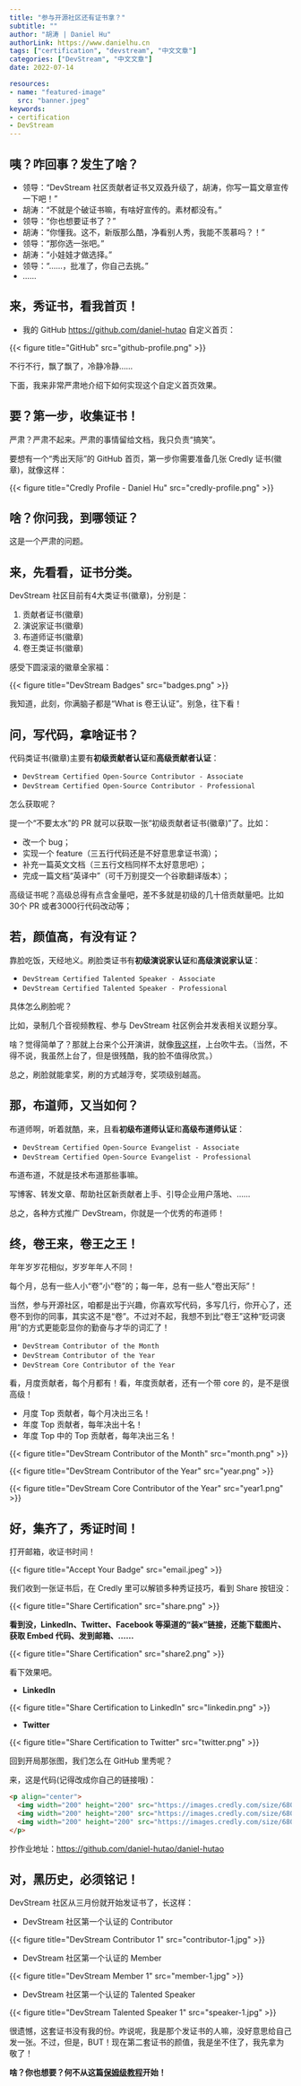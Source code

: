 ```yaml
---
title: "参与开源社区还有证书拿？"
subtitle: ""
author: "胡涛 | Daniel Hu"
authorLink: https://www.danielhu.cn
tags: ["certification", "devstream", "中文文章"]
categories: ["DevStream", "中文文章"]
date: 2022-07-14

resources:
- name: "featured-image"
  src: "banner.jpeg"
keywords:
- certification
- DevStream
---
```


## 咦？咋回事？发生了啥？

- 领导：“DevStream 社区贡献者证书又双叒升级了，胡涛，你写一篇文章宣传一下吧！”
- 胡涛：“不就是个破证书嘛，有啥好宣传的。素材都没有。”
- 领导：“你也想要证书了？”
- 胡涛：“你懂我。这不，新版那么酷，净看别人秀，我能不羡慕吗？！”
- 领导：“那你选一张吧。”
- 胡涛：“小娃娃才做选择。”
- 领导：“……，批准了，你自己去挑。”
- ……

## 来，秀证书，看我首页！

- 我的 GitHub <https://github.com/daniel-hutao> 自定义首页：

{{< figure title="GitHub" src="github-profile.png" >}}

不行不行，飘了飘了，冷静冷静……

下面，我来非常严肃地介绍下如何实现这个自定义首页效果。

## 要？第一步，收集证书！

严肃？严肃不起来。严肃的事情留给文档，我只负责“搞笑”。

要想有一个“秀出天际”的 GitHub 首页，第一步你需要准备几张 Credly 证书(徽章)，就像这样：

{{< figure title="Credly Profile - Daniel Hu" src="credly-profile.png" >}}

## 啥？你问我，到哪领证？

这是一个严肃的问题。

## 来，先看看，证书分类。

DevStream 社区目前有4大类证书(徽章)，分别是：

1. 贡献者证书(徽章)
2. 演说家证书(徽章)
3. 布道师证书(徽章)
4. 卷王类证书(徽章)

感受下圆滚滚的徽章全家福：

{{< figure title="DevStream Badges" src="badges.png" >}}

我知道，此刻，你满脑子都是“What is 卷王认证”。别急，往下看！

## 问，写代码，拿啥证书？

代码类证书(徽章)主要有**初级贡献者认证**和**高级贡献者认证**：

- `DevStream Certified Open-Source Contributor - Associate`
- `DevStream Certified Open-Source Contributor - Professional`

怎么获取呢？

提一个“不要太水”的 PR 就可以获取一张“初级贡献者证书(徽章)”了。比如：

- 改一个 bug；
- 实现一个 feature（三五行代码还是不好意思拿证书滴）；
- 补充一篇英文文档（三五行文档同样不太好意思吧）；
- 完成一篇文档“英译中”（可千万别提交一个谷歌翻译版本）；

高级证书呢？高级总得有点含金量吧，差不多就是初级的几十倍贡献量吧。比如30个 PR 或者3000行代码改动等；

## 若，颜值高，有没有证？

靠脸吃饭，天经地义。刷脸类证书有**初级演说家认证**和**高级演说家认证**：

- `DevStream Certified Talented Speaker - Associate`
- `DevStream Certified Talented Speaker - Professional`

具体怎么刷脸呢？

比如，录制几个音视频教程、参与 DevStream 社区例会并发表相关议题分享。

啥？觉得简单了？那就上台来个公开演讲，就像[我这样](https://www.danielhu.cn/categories/吹牛-speech/)，上台吹牛去。（当然，不得不说，我虽然上台了，但是很残酷，我的脸不值得欣赏。）

总之，刷脸就能拿奖，刷的方式越浮夸，奖项级别越高。

## 那，布道师，又当如何？

布道师啊，听着就酷，来，且看**初级布道师认证**和**高级布道师认证**：

- `DevStream Certified Open-Source Evangelist - Associate`
- `DevStream Certified Open-Source Evangelist - Professional`

布道布道，不就是技术布道那些事嘛。

写博客、转发文章、帮助社区新贡献者上手、引导企业用户落地、……

总之，各种方式推广 DevStream，你就是一个优秀的布道师！

## 终，卷王来，卷王之王！

年年岁岁花相似，岁岁年年人不同！

每个月，总有一些人小“卷”小“卷”的；每一年，总有一些人“卷出天际”！

当然，参与开源社区，咱都是出于兴趣，你喜欢写代码，多写几行，你开心了，还卷不到你的同事，其实这不是“卷”。不过对不起，我想不到比“卷王”这种“贬词褒用”的方式更能彰显你的勤奋与才华的词汇了！

- `DevStream Contributor of the Month`
- `DevStream Contributor of the Year`
- `DevStream Core Contributor of the Year`

看，月度贡献者，每个月都有！看，年度贡献者，还有一个带 core 的，是不是很高级！

- 月度 Top 贡献者，每个月决出三名！
- 年度 Top 贡献者，每年决出十名！
- 年度 Top 中的 Top 贡献者，每年决出三名！

{{< figure title="DevStream Contributor of the Month" src="month.png" >}}

{{< figure title="DevStream Contributor of the Year" src="year.png" >}}

{{< figure title="DevStream Core Contributor of the Year" src="year1.png" >}}

## 好，集齐了，秀证时间！

打开邮箱，收证书时间！

{{< figure title="Accept Your Badge" src="email.jpeg" >}}

我们收到一张证书后，在 Credly 里可以解锁多种秀证技巧，看到 Share 按钮没：

{{< figure title="Share Certification" src="share.png" >}}

**看到没，LinkedIn、Twitter、Facebook 等渠道的“装x”链接，还能下载图片、获取 Embed 代码、发到邮箱、……**

{{< figure title="Share Certification" src="share2.png" >}}

看下效果吧。

- **LinkedIn**

{{< figure title="Share Certification to LinkedIn" src="linkedin.png" >}}

- **Twitter**

{{< figure title="Share Certification to Twitter" src="twitter.png" >}}

回到开局那张图，我们怎么在 GitHub 里秀呢？

来，这是代码(记得改成你自己的链接哦)：

```html
<p align="center"> 
  <img width="200" height="200" src="https://images.credly.com/size/680x680/images/85286156-5fa6-458e-ae00-7887360a025d/image.png" alt="trophy" />
  <img width="200" height="200" src="https://images.credly.com/size/680x680/images/efde33d7-15b1-4761-82d4-d8fb8e851965/image.png" alt="trophy" />
  <img width="200" height="200" src="https://images.credly.com/size/680x680/images/3907f0ce-4e4b-44c9-8655-db11ea98cb8a/image.png" alt="trophy" />
</p>
```

抄作业地址：<https://github.com/daniel-hutao/daniel-hutao>

## 对，黑历史，必须铭记！

DevStream 社区从三月份就开始发证书了，长这样：

- DevStream 社区第一个认证的 Contributor

{{< figure title="DevStream Contributor 1" src="contributor-1.jpg" >}}

- DevStream 社区第一个认证的 Member

{{< figure title="DevStream Member 1" src="member-1.jpg" >}}

- DevStream 社区第一个认证的 Talented Speaker

{{< figure title="DevStream Talented Speaker 1" src="speaker-1.jpg" >}}

很遗憾，这套证书没有我的份。咋说呢，我是那个发证书的人嘛，没好意思给自己发一张。不过，但是，BUT！现在第二套证书的颜值，我是坐不住了，我先拿为敬了！

**啥？你也想要？何不从这篇[保姆级教程](https://blog.devstream.io/posts/open-a-pr-in-github/)开始！**
